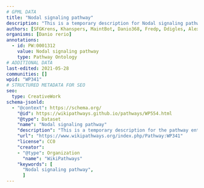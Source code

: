 ```yaml
---
# GPML DATA
title: "Nodal signaling pathway"
description: "This is a temporary description for Nodal signaling pathway"
authors: [SFGKrens, Khanspers, MaintBot, Danio368, Fredp, Ddigles, AlexanderPico, Eweitz, Egonw]
organisms: [Danio rerio]
annotations:
  - id: PW:0001312
    value: Nodal signaling pathway
    type: Pathway Ontology
# ADDITIONAL DATA
last-edited: 2021-05-28
communities: []
wpid: "WP341"
# STRUCTURED METADATA FOR SEO
seo:
  type: CreativeWork
schema-jsonld:
  - "@context": https://schema.org/
    "@id": https://wikipathways.github.io/pathways/WP554.html
    "@type": Dataset
    "name": "Nodal signaling pathway"
    "description": "This is a temporary description for the pathway entitled: Nodal signaling pathway"
    "url": "https://www.wikipathways.org/index.php/Pathway:WP341"
    "license": CC0
    "creator":
    - "@type": Organization
      "name": "WikiPathways"
    "keywords": [
      "Nodal signaling pathway",
      ]
---
```

